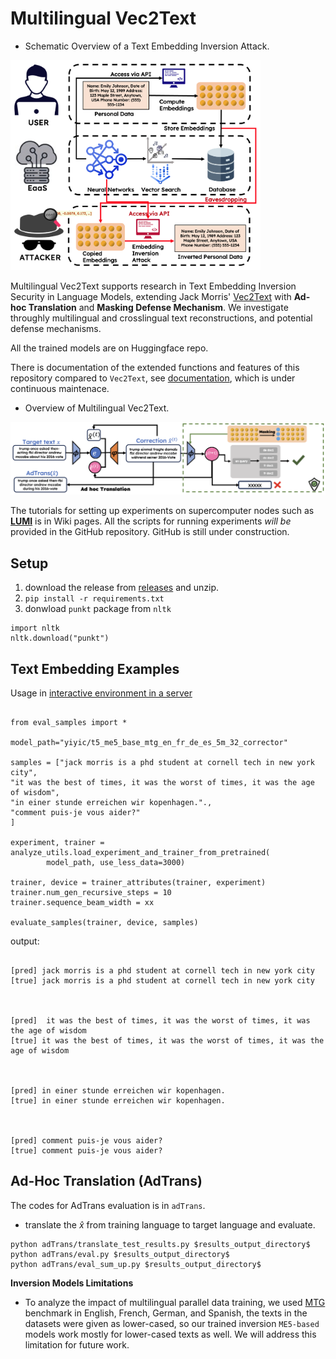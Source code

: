 # Multilingual Vec2Text 

* Schematic Overview of a Text Embedding Inversion Attack.
<img src="images/attack.png" alt="attack" width="400">

Multilingual Vec2Text supports research in Text Embedding Inversion Security in Language Models, 
extending Jack Morris' [Vec2Text](https://github.com/jxmorris12/vec2text) with __Ad-hoc Translation__ and __Masking Defense Mechanism__. 
We investigate throughly multilingual and crosslingual text reconstructions, 
and potential defense mechanisms.

All the trained models are on Huggingface repo.


There is documentation of the extended functions and features of this repository compared to `Vec2Text`,
see [documentation](https://github.com/siebeniris/MultiVec2Text/wiki/New-Functions-and-Features,-extended-upon-Vec2Text),
which is under continuous maintenace.


* Overview of Multilingual Vec2Text.
<img src="images/overview.png" width="1000"/>


The tutorials for setting up experiments on supercomputer nodes such as __[LUMI](https://docs.lumi-supercomputer.eu/)__ is in Wiki pages. 
All the scripts for running experiments _will be_ provided in the GitHub repository. 
GitHub is still under construction.



## Setup
1. download the release from [releases](https://github.com/siebeniris/MultiVec2Text/tags) and unzip.
2. `pip install -r requirements.txt`
3. donwload `punkt` package from `nltk`
```
import nltk
nltk.download("punkt")
```



## Text Embedding Examples
Usage in [interactive environment in a server](https://github.com/siebeniris/MultiVec2Text/wiki/Sample-Evaluation-in-an-Interactive-Environment)



```

from eval_samples import * 

model_path="yiyic/t5_me5_base_mtg_en_fr_de_es_5m_32_corrector"

samples = ["jack morris is a phd student at cornell tech in new york city",
"it was the best of times, it was the worst of times, it was the age of wisdom",
"in einer stunde erreichen wir kopenhagen."., 
"comment puis-je vous aider?"
]

experiment, trainer = analyze_utils.load_experiment_and_trainer_from_pretrained(
        model_path, use_less_data=3000)

trainer, device = trainer_attributes(trainer, experiment)
trainer.num_gen_recursive_steps = 10
trainer.sequence_beam_width = xx

evaluate_samples(trainer, device, samples)

```

output:

```

[pred] jack morris is a phd student at cornell tech in new york city
[true] jack morris is a phd student at cornell tech in new york city



[pred]  it was the best of times, it was the worst of times, it was the age of wisdom
[true] it was the best of times, it was the worst of times, it was the age of wisdom



[pred] in einer stunde erreichen wir kopenhagen.
[true] in einer stunde erreichen wir kopenhagen.



[pred] comment puis-je vous aider?
[true] comment puis-je vous aider?

```



## Ad-Hoc Translation (AdTrans)
The codes for AdTrans evaluation is in `adTrans`.

* translate the $\hat{x}$ from training language to target language and evaluate.

```
python adTrans/translate_test_results.py $results_output_directory$
python adTrans/eval.py $results_output_directory$ 
python adTrans/eval_sum_up.py $results_output_directory$
```


__Inversion Models Limitations__
- To analyze the impact of multilingual parallel data training, 
we used [MTG](https://aclanthology.org/2022.findings-naacl.192/) benchmark in English, French, German, and Spanish, 
the texts in the datasets were given as lower-cased, so our trained inversion `ME5-based` models
work mostly for lower-cased texts as well. 
We will address this limitation for future work.





